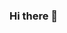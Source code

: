 ### Hi there 👋

<!--
**AQSunicefProject/AQSunicefProject** is a ✨ _special_ ✨ repository because its `README.md` (this file) appears on your GitHub profile.


Our project focuses on combatting malnutrition through a multi-faceted approach encompassing various critical components. Firstly, we prioritize Targeted Resource Allocation, identifying regions and communities with high malnutrition levels to direct interventions and resources where they are most needed efficiently. Early Intervention is a key aspect, achieved through data analysis to detect and predict malnutrition promptly, enabling timely and preventive measures for at-risk children. Personalized Nutritional Support is another vital element, as our model analyzes individual health data and dietary habits to create personalized nutrition plans for those in need. Nutritional Quality Improvement is addressed by assessing the nutritional content of food products and meals, guiding the development of balanced and nutritious diets for malnourished individuals. Lastly, our proposed model fosters Collaborative Solutions, encouraging cooperation among researchers, policymakers, and organizations to share data, insights, and best practices for more effective solutions against malnutrition
